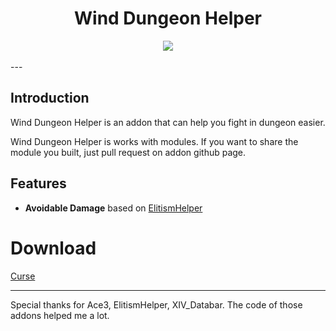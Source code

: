 <div align="center">
<h1>Wind Dungeon Helper</h1>
<img src="https://img.shields.io/badge/Version-1.0-green.svg?longCache=true&style=flat"/>
</div><br>
---

## Introduction
Wind Dungeon Helper is an addon that can help you fight in dungeon easier.

Wind Dungeon Helper is works with modules. If you want to share the module you built, just pull request on addon github page.

## Features
- **Avoidable Damage** based on [ElitismHelper](https://wow.curseforge.com/projects/elitismhelper)

# Download
[Curse](https://wow.curseforge.com/projects/wind-dungeon-helper)

---

Special thanks for Ace3, ElitismHelper, XIV_Databar.
The code of those addons helped me a lot.
